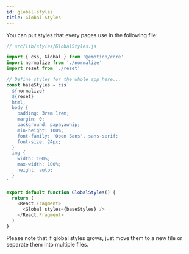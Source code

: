 ```yaml
---
id: global-styles
title: Global Styles
---
```


You can put styles that every pages use in the following file:

```javascript
// src/lib/styles/GlobalStyles.js

import { css, Global } from '@emotion/core'
import normalize from './normalize'
import reset from './reset'

// Define styles for the whole app here...
const baseStyles = css`
  ${normalize}
  ${reset}
  html,
  body {
    padding: 3rem 1rem;
    margin: 0;
    background: papayawhip;
    min-height: 100%;
    font-family: 'Open Sans', sans-serif;
    font-size: 24px;
  }
  img {
    width: 100%;
    max-width: 100%;
    height: auto;
  }
`

export default function GlobalStyles() {
  return (
    <React.Fragment>
      <Global styles={baseStyles} />
    </React.Fragment>
  )
}
```

Please note that if global styles grows, just move them to a new file or separate them into multiple files.